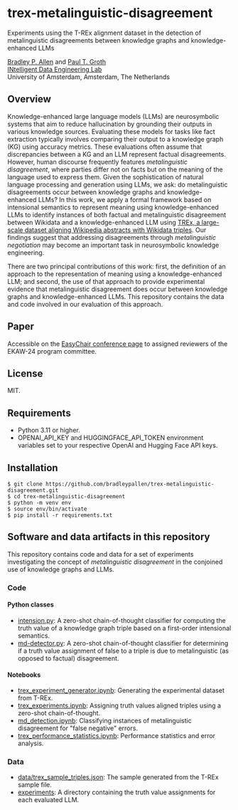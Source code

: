 # trex-metalinguistic-disagreement
 Experiments using the T-REx alignment dataset in the detection of metalinguistic disagreements between knowledge graphs and knowledge-enhanced LLMs

 [Bradley P. Allen](https://orcid.org/0000-0003-0216-3930) and [Paul T. Groth](https://orcid.org/0000-0003-0183-6910)   
 [INtelligent Data Engineering Lab](https://indelab.org/)  
 University of Amsterdam, Amsterdam, The Netherlands

## Overview
Knowledge-enhanced large language models (LLMs) are neurosymbolic systems that aim to reduce hallucination by grounding their outputs in various knowledge sources. Evaluating these models for tasks like fact extraction typically involves comparing their output to a knowledge graph (KG) using accuracy metrics. These evaluations often assume that discrepancies between a KG and an LLM represent factual disagreements. However, human discourse frequently features *metalinguistic disagreement*, where parties differ not on facts but on the meaning of the language used to express them. Given the sophistication of natural language processing and generation using LLMs, we ask: do metalinguistic disagreements occur between knowledge graphs and knowledge-enhanced LLMs? In this work, we apply a formal framework based on intensional semantics to represent meaning using knowledge-enhanced LLMs to identify instances of both factual and metalinguistic disagreement between Wikidata and a knowledge-enhanced LLM using [TREx, a large-scale dataset aligning Wikipedia abstracts with Wikidata triples](https://hadyelsahar.github.io/t-rex/).
Our findings suggest that addressing disagreements through *metalinguistic negotiation* may become an important task in neurosymbolic knowledge engineering. 

There are two principal contributions of this work: first, the definition of an approach to the representation of meaning using a knowledge-enhanced LLM; and second, the use of that approach to provide experimental evidence that metalinguistic disagreement does occur between knowledge graphs and knowledge-enhanced LLMs. This repository contains the data and code involved in our evaluation of this approach.

## Paper
Accessible on the [EasyChair conference page](https://easychair.org/my/conference?conf=ekaw2024) to assigned reviewers of the EKAW-24 program committee.

## License
MIT.

## Requirements
- Python 3.11 or higher.
- OPENAI_API_KEY and HUGGINGFACE_API_TOKEN environment variables set to your respective OpenAI and Hugging Face API keys.

## Installation
    $ git clone https://github.com/bradleypallen/trex-metalinguistic-disagreement.git
    $ cd trex-metalinguistic-disagreement
    $ python -m venv env
    $ source env/bin/activate
    $ pip install -r requirements.txt

## Software and data artifacts in this repository

This repository contains code and data for a set of experiments investigating the concept of *metalinguistic disagreement* in the conjoined use of knowledge graphs and LLMs.

### Code

#### Python classes

- [intension.py](https://github.com/bradleypallen/trex-metalinguistic-disagreement/blob/main/intension.py): A zero-shot chain-of-thought classifier for computing the truth value of a knowledge graph triple based on a first-order intensional semantics.
- [md-detector.py](https://github.com/bradleypallen/trex-metalinguistic-disagreement/blob/main/md_detector.py): A zero-shot chain-of-thought classifier for determining if a truth value assignment of false to a triple is due to metalinguistic (as opposed to factual) disagreement.

#### Notebooks

- [trex_experiment_generator.ipynb](https://github.com/bradleypallen/trex-metalinguistic-disagreement/blob/main/trex_experiment_generator.ipynb): Generating the experimental dataset from T-REx.
- [trex_experiments.ipynb](https://github.com/bradleypallen/trex-metalinguistic-disagreement/blob/main/trex_experiments.ipynb): Assigning truth values aligned triples using a zero-shot chain-of-thought.
- [md_detection.ipynb](https://github.com/bradleypallen/trex-metalinguistic-disagreement/blob/main/md_detection.ipynb): Classifying instances of metalinguistic disagreement for "false negative" errors.
- [trex_performance_statistics.ipynb](https://github.com/bradleypallen/trex-metalinguistic-disagreement/blob/main/trex_performance_statistics.ipynb): Performance statistics and error analysis.

### Data

- [data/trex_sample_triples.json](https://github.com/bradleypallen/trex-metalinguistic-disagreement/blob/main/data/trex_sample_triples.json): The sample generated from the T-REx sample file.
- [experiments](https://github.com/bradleypallen/trex-metalinguistic-disagreement/tree/main/experiments): A directory containing the truth value assignments for each evaluated LLM.
